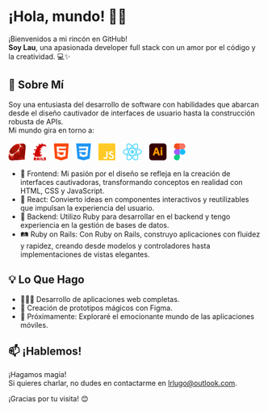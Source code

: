 # ¡Hola, mundo! 🖖🏽

¡Bienvenidos a mi rincón en GitHub!<br>
**Soy Lau**, una apasionada developer full stack con un amor por el código y la creatividad. 💻✨

## 🚀 Sobre Mí

Soy una entusiasta del desarrollo de software con habilidades que abarcan desde el diseño cautivador de interfaces de usuario hasta la construcción robusta de APIs.<br>
Mi mundo gira en torno a:<br>
<br>
![Logo](./Images/BarGithub.png)

-   🎨 Frontend: Mi pasión por el diseño se refleja en la creación de interfaces cautivadoras, transformando conceptos en realidad con HTML, CSS y JavaScript.
-   🚀 React: Convierto ideas en componentes interactivos y reutilizables que impulsan la experiencia del usuario.
-   💎 Backend: Utilizo Ruby para desarrollar en el backend y tengo experiencia en la gestión de bases de datos.
-   🛤️ Ruby on Rails: Con Ruby on Rails, construyo aplicaciones con fluidez y rapidez, creando desde modelos y controladores hasta implementaciones de vistas elegantes.

## 💡 Lo Que Hago

-   👩🏻‍💻 Desarrollo de aplicaciones web completas.
-   🎉 Creación de prototipos mágicos con Figma.
-   🌟 Próximamente: Exploraré el emocionante mundo de las aplicaciones móviles.

## 📫 ¡Hablemos!

¡Hagamos magia!<br>
Si quieres charlar, no dudes en contactarme en lrlugo@outlook.com.

¡Gracias por tu visita! 😊
